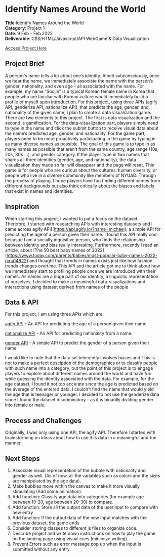 # Identify Names Around the World 

**Title**:Identify Names Around the World <br>
**Category**: Project 1 <br>
**Date**: 9 Feb -  Feb 2022 <br>
**Deliverable**: CSS/HTML/Javascript/API WebGame & Data Visualization <br>

[Access Project Here](https://soojin-lee0819.github.io/connectionsLab/Project1)

## Project Brief
A person's name tells a lot about one’s identity. Albeit subconsciously, once we hear the name, we immediately associate the name with the person’s gender, nationality, and even age - all associated with the name. For example, my name “Soojin” is a typical Korean female name in Korea that people who are familiar with Korean culture would immediately build a profile of myself upon introduction. For this project, using three APIs (agify API, genderize API, nationalize API), that predicts the age, gender, and nationality of the given name, I plan to create a data visualization game. There are two elements to this project. The first is data visualization and the second is gamification. For the data-visualization part, players simply need to type in the name and click the submit button to receive visual data about the name’s predicted age, gender, and nationality. For the game part, players need to be more proactively participating in the game by typing in as many diverse names as possible. The goal of this game is to type in as many names as possible that aren’t from the same country, age range (10s, 20s, 30s ...), and gender category. If the player type in two names that shares all three identities (gender, age, and nationality), the data visualization they made so far will disappear and the page will reset. This game is for people who are curious about the cultures, human diversity, or people who live in a diverse community like members of NYUAD. Through the process of playing, I hope players have fun finding different names from different backgrounds but also think critically about the biases and labels that exist in names and identities.

## Inspiration

When starting this project, I wanted to put a focus on the dataset. Therefore, I started with researching APIs with interesting datasets and I came across agify API](https://api.agify.io/?name=michael), a simple API for predicting the age of a person given their name. I found this API really cool becasue I am a socially inquisitive person, who finds the relationship between identity and bias really interesting. Furthermore, recently I read an article, about [The 50 best baby names of 2022] (https://www.today.com/parents/babies/most-popular-baby-names-2022-rcna14922) and thought that trends in names exists just like how fashion trends changes overtime. This API and the article got me to think about how we immediately start to profiling people once we are introduced with their names. As names are a huge part of our identity, a linguistic representation of ourselves, I decided to make a meaningful data-visualizations and interactions using dataset derived from names of the people


## Data & API
For this project, I am using three APIs which are: 

[agify API](https://api.agify.io/?name=michael) - An API for predicting the age of a person given their name.

[nationalize API](https://nationalize.io) - An API for predicting nationality from a name.

[gender API](https://genderize.io/?gclid=EAIaIQobChMIsfmD9dP_9QIVCcPVCh1d1gvhEAAYAiAAEgIeFfD_BwE) - A simple API to predict the gender of a person given their name

I would like to note that the data set inherently involves biases and This is not to make a perfect desciption of the demographics or to classify people with such name into a category, but the point of this project is to engage players to explore about different names around the world and have fun while guessing the identity associated with the data. For example, for the age dataset, I found it not too accurate since the age is predicted based on the average of the entered data. I couldn't find the name that would yield the age that is teenager or younger. I decided to not use the genderize data since I found the dataset discriminatory - as it is binarilly dividing gender into female or male. 

## Process and Challenges
Originally, I was only using one API, the agify API. Therefore I started with brainstorming on ideas about how to use this data in a meaningful and fun manner. 





## Next Steps

1) Associate visual representation of the bubble with nationality and gender as well. (As of now, all the variables such as colors and the sizes are manipulated by the age data).
2) Make bubbles move within the canvas to make it more visually stimulating (Add some animation).
3) Add function: Classify age data into categories (for example age between 10-20, age between 20-30) to compare.
4) Add function: Store all the output data of the userinput to compare with new entry
5) Add function: If the output data of the new input matches with the previous dataset, the game ends
6) Consider storing classes to different js files to organize code.
7) Describe project and write down instructions on how to play the game on the landing page using visual cues (minimize writing). 
8) Prevent Errors such as error message pop up when the input is submitted without any entry.
